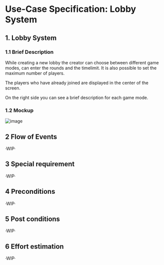 # Use-Case Specification: Lobby System

## 1. Lobby System

### 1.1 Brief Description
While creating a new lobby the creator can choose between different game modes, can enter the rounds and the timelimit. It is also possible to set the maximum number of players.

The players who have already joined are displayed in the center of the screen.

On the right side you can see a brief description for each game mode.

### 1.2 Mockup

![image](https://user-images.githubusercontent.com/115224074/197407365-b3762a5d-6951-470e-8086-e09ef3ed5828.png)

## 2 Flow of Events

·WIP·

## 3 Special requirement 

·WIP·

## 4 Preconditions

·WIP·

## 5 Post conditions 

·WIP·

## 6 Effort estimation 

·WIP·

